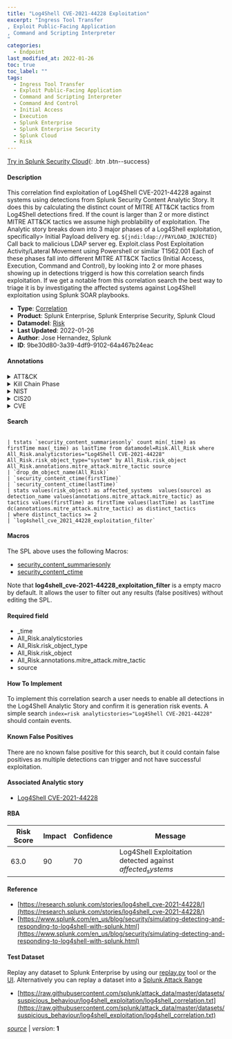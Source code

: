 ```yaml
---
title: "Log4Shell CVE-2021-44228 Exploitation"
excerpt: "Ingress Tool Transfer
, Exploit Public-Facing Application
, Command and Scripting Interpreter
"
categories:
  - Endpoint
last_modified_at: 2022-01-26
toc: true
toc_label: ""
tags:
  - Ingress Tool Transfer
  - Exploit Public-Facing Application
  - Command and Scripting Interpreter
  - Command And Control
  - Initial Access
  - Execution
  - Splunk Enterprise
  - Splunk Enterprise Security
  - Splunk Cloud
  - Risk
---
```




[Try in Splunk Security Cloud](https://www.splunk.com/en_us/products/cyber-security.html){: .btn .btn--success}

#### Description

This correlation find exploitation of Log4Shell CVE-2021-44228 against systems using detections from Splunk Security Content Analytic Story. It does this by calculating the distinct count of MITRE ATT&CK tactics from Log4Shell detections fired. If the count is larger than 2 or more distinct MITRE ATT&CK tactics we assume high problability of exploitation. The Analytic story breaks down into 3 major phases of a Log4Shell exploitation, specifically> Initial Payload delivery eg. `${jndi:ldap://PAYLOAD_INJECTED}` Call back to malicious LDAP server eg. Exploit.class Post Exploitation Activity/Lateral Movement using Powershell or similar T1562.001 Each of these phases fall into different MITRE ATT&CK Tactics (Initial Access, Execution, Command and Control), by looking into 2 or more phases showing up in detections triggerd is how this correlation search finds exploitation. If we get a notable from this correlation search the best way to triage it is by investigating the affected systems against Log4Shell exploitation using Splunk SOAR playbooks.

- **Type**: [Correlation](https://github.com/splunk/security_content/wiki/Detection-Analytic-Types)
- **Product**: Splunk Enterprise, Splunk Enterprise Security, Splunk Cloud
- **Datamodel**: [Risk](https://docs.splunk.com/Documentation/CIM/latest/User/Risk)
- **Last Updated**: 2022-01-26
- **Author**: Jose Hernandez, Splunk
- **ID**: 9be30d80-3a39-4df9-9102-64a467b24eac


#### Annotations

<details>
  <summary>ATT&CK</summary>

<div markdown="1">


| ID             | Technique        |  Tactic             |
| -------------- | ---------------- |-------------------- |
| [T1105](https://attack.mitre.org/techniques/T1105/) | Ingress Tool Transfer | Command And Control |

| [T1190](https://attack.mitre.org/techniques/T1190/) | Exploit Public-Facing Application | Initial Access |

| [T1059](https://attack.mitre.org/techniques/T1059/) | Command and Scripting Interpreter | Execution |

</div>
</details>


<details>
  <summary>Kill Chain Phase</summary>

<div markdown="1">

* Reconnaissance
* Exploitation


</div>
</details>


<details>
  <summary>NIST</summary>

<div markdown="1">

* DE.CM



</div>
</details>

<details>
  <summary>CIS20</summary>

<div markdown="1">

* CIS 3
* CIS 5
* CIS 16



</div>
</details>

<details>
  <summary>CVE</summary>

<div markdown="1">


</div>
</details>

#### Search

```

| tstats `security_content_summariesonly` count min(_time) as firstTime max(_time) as lastTime from datamodel=Risk.All_Risk where All_Risk.analyticstories="Log4Shell CVE-2021-44228" All_Risk.risk_object_type="system" by All_Risk.risk_object All_Risk.annotations.mitre_attack.mitre_tactic source 
| `drop_dm_object_name(All_Risk)` 
| `security_content_ctime(firstTime)` 
| `security_content_ctime(lastTime)` 
| stats values(risk_object) as affected_systems  values(source) as detection_name values(annotations.mitre_attack.mitre_tactic) as tactics values(firstTime) as firstTime values(lastTime) as lastTime dc(annotations.mitre_attack.mitre_tactic) as distinct_tactics 
| where distinct_tactics >= 2 
| `log4shell_cve_2021_44228_exploitation_filter`
```

#### Macros
The SPL above uses the following Macros:
* [security_content_summariesonly](https://github.com/splunk/security_content/blob/develop/macros/security_content_summariesonly.yml)
* [security_content_ctime](https://github.com/splunk/security_content/blob/develop/macros/security_content_ctime.yml)

Note that **log4shell_cve-2021-44228_exploitation_filter** is a empty macro by default. It allows the user to filter out any results (false positives) without editing the SPL.

#### Required field
* _time
* All_Risk.analyticstories
* All_Risk.risk_object_type
* All_Risk.risk_object
* All_Risk.annotations.mitre_attack.mitre_tactic
* source


#### How To Implement
To implement this correlation search a user needs to enable all detections in the Log4Shell Analytic Story and confirm it is generation risk events. A simple search `index=risk analyticstories="Log4Shell CVE-2021-44228"` should contain events.

#### Known False Positives
There are no known false positive for this search, but it could contain false positives as multiple detections can trigger and not have successful exploitation.

#### Associated Analytic story
* [Log4Shell CVE-2021-44228](/stories/log4shell_cve-2021-44228)




#### RBA

| Risk Score  | Impact      | Confidence   | Message      |
| ----------- | ----------- |--------------|--------------|
| 63.0 | 90 | 70 | Log4Shell Exploitation detected against $affected_systems$ |


#### Reference

* [https://research.splunk.com/stories/log4shell_cve-2021-44228/](https://research.splunk.com/stories/log4shell_cve-2021-44228/)
* [https://www.splunk.com/en_us/blog/security/simulating-detecting-and-responding-to-log4shell-with-splunk.html](https://www.splunk.com/en_us/blog/security/simulating-detecting-and-responding-to-log4shell-with-splunk.html)



#### Test Dataset
Replay any dataset to Splunk Enterprise by using our [replay.py](https://github.com/splunk/attack_data#using-replaypy) tool or the [UI](https://github.com/splunk/attack_data#using-ui).
Alternatively you can replay a dataset into a [Splunk Attack Range](https://github.com/splunk/attack_range#replay-dumps-into-attack-range-splunk-server)


* [https://raw.githubusercontent.com/splunk/attack_data/master/datasets/suspicious_behaviour/log4shell_exploitation/log4shell_correlation.txt](https://raw.githubusercontent.com/splunk/attack_data/master/datasets/suspicious_behaviour/log4shell_exploitation/log4shell_correlation.txt)



[*source*](https://github.com/splunk/security_content/tree/develop/detections/endpoint/log4shell_cve_2021_44228_exploitation.yml) \| *version*: **1**